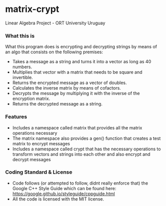 # matrix-crypt
Linear Algebra Project - ORT University Uruguay

### What this is
What this program does is encrypting and decrypting strings by means of an algo that consists on the following premises:
  * Takes a message as a string and turns it into a vector as long as 40 numbers.
  * Multiplies that vector with a matrix that needs to be square and invertible.
  * Returns the encrypted message as a vector of doubles.
  * Calculates the inverse matrix by means of cofactors.
  * Decrypts the message by multiplying it with the inverse of the encryption matrix.
  * Returns the decrypted message as a string.

### Features
* Includes a namespace called matrix that provides all the matrix operations necessary
* The matrix namespace also provides a gen() function that creates a test matrix to encrypt messages
* Includes a namespace called crypt that has the necessary operations to transform vectors and strings into each other and also encrypt and decrypt messages

### Coding Standard & License
* Code follows (or attempted to follow, didnt really enforce that) the Google C++ Style Guide which can be found here: https://google.github.io/styleguide/cppguide.html
* All the code is licensed with the MIT license.
